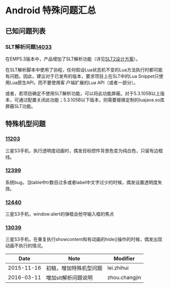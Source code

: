 # Android 特殊问题汇总

<!-- toc -->

## 已知问题列表

### SLT解析问题[14033](https://dev.rytong.me:9998/proj/emp/ticket/14033)

在EMP5.3版本中，产品增加了SLT解析功能（详见[SLT2设计方案](../../../inner_docs/software_process/design/EMP/slt2/design_of_slt2_parsing.md)）。

在SLT解析脚本中使用了协程，任何假设Lua状态机不变的Lua方法执行时都可能有问题。因此，建议对于已发布的版本，要求项目上在SLT中的Lua Snippet只使用Lua原生API，而不要使用客
户端扩展的Lua API（或者一部分）。

或者，若项目确定不使用SLT解析功能，可以将此功能屏蔽。对于5.3.105B以上版本，可通过配置关闭此功能；5.3.105B以下版本，则需要替换定制的luajava.so库屏蔽SLT功能。

## 特殊机型问题

### [11203](https://dev.rytong.me:9998/proj/emp/ticket/11203)

三星S3手机，执行透明度动画时，偶发目标控件背景色变为纯白色，只留有边框线。

### [12399](https://dev.rytong.me:9998/proj/emp/ticket/12399)

系统bug，当table中tr数目过多或者label中文字过少的时候，偶发设置透明度失效。

### [12440](https://dev.rytong.me:9998/proj/emp/ticket/12440)

三星S3手机，window:alert的弹框会抢夺输入框的焦点

### [13039](https://dev.rytong.me:9998/proj/emp/ticket/13039)

三星S3手机，在重复执行showcontent和有动画的hide()操作的时候，偶发出现动画不执行的情况。


 Date      | Note | Modifier
-----------|------|----------
2015-11-16 | 初稿，增加特殊机型问题 | lei.zhihui
2016-03-11 | 增加slt解析问题说明 | zhou.changjin
